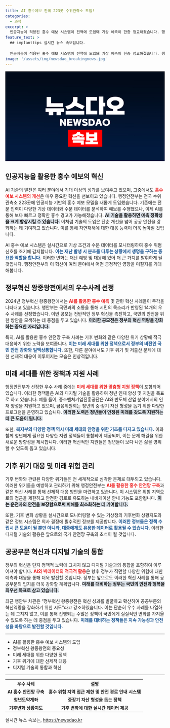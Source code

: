 ```yaml
---
title: AI 홍수예보 전국 223곳 수위관측소 도입!
categories:
  - 과학
excerpt: >
  인공지능이 적용된 홍수 예보 시스템이 전역에 도입돼 기상 예측이 한층 정교해졌습니다. 행정안전부의 혁신적 사례들이 ‘2024 정부혁신 왕중왕전’에서 주목받고 있습니다. 이로써 미래 위기 대응 체계가 강화될 전망입니다!
feature_text: >
  ## implanttips 실시간 뉴스 속보입니다.

  인공지능이 적용된 홍수 예보 시스템이 전역에 도입돼 기상 예측이 한층 정교해졌습니다. 행정안전부의 혁신적 사례들이 ‘2024 정부혁신 왕중왕전’에서 주목받고 있습니다. 이로써 미래 위기 대응 체계가 강화될 전망입니다!
image: '/assets/img/newsdao_breakingnews.jpg'
---
```


<p><img src="/assets/img/newsdao_breakingnews.jpg" alt="implanttips 속보" /></p>

<h2 data-ke-size="size26">인공지능을 활용한 홍수 예보의 혁신</h2>

<p data-ke-size="size16">AI 기술의 발전은 여러 분야에서 기대 이상의 성과를 보여주고 있으며, 그중에서도 <b><span style="color: #ee2323;">홍수 예보 시스템의 개선</span></b>은 매우 중요한 혁신을 선보이고 있습니다. 행정안전부는 전국 수위관측소 223곳에 인공지능 기반의 홍수 예보 모델을 새롭게 도입했습니다. 기존에는 전문 인력이 다양한 기상 데이터와 수문 데이터를 분석하여 예보를 수행했으나, 이제 AI를 통해 보다 빠르고 정확한 홍수 경고가 가능해졌습니다. <b><span style="background-color: #21538527;">AI 기술을 활용하면 예측 정확성을 크게 향상시킬 수 있습니다.</span></b> 이처럼 기술의 도입은 단순 개선을 넘어 공공 안전을 강화하는 데 기여하고 있습니다. 이를 통해 자연재해에 대한 대응 능력이 더욱 높아질 것입니다.</p>

<p data-ke-size="size16">AI 홍수 예보 시스템은 실시간으로 기상 조건과 수문 데이터를 모니터링하여 홍수 위험 신호를 조기에 감지합니다. <b><span style="color: #1a5490;">이는 재난 발생 시 분초를 다투는 상황에서 생명을 구하는 중요한 역할을 합니다.</span></b> 이러한 변화는 재난 예방 및 대응에 있어 더 큰 가치를 발휘하게 될 것입니다. 행정안전부의 이 혁신이 여러 분야에서 어떤 긍정적인 영향을 미칠지를 기대해봅니다.</p>

<h2 data-ke-size="size26">정부혁신 왕중왕전에서의 우수사례 선정</h2>

<p data-ke-size="size16">2024년 정부혁신 왕중왕전에서는 <b><span style="color: #ee2323;">AI를 활용한 홍수 예측</span></b> 및 관련 혁신 사례들이 두각을 나타내고 있습니다. 행안부는 국민과의 소통을 통해 시민의 목소리가 반영된 14개의 우수 사례를 선정했습니다. 이번 공모는 전반적인 정부 혁신을 촉진하고, 국민의 안전을 위한 방안을 모색하는 데 중점을 두고 있습니다. <b><span style="background-color: #21538527;">이러한 공모전은 정부의 혁신 역량을 강화하는 중요한 자리입니다.</span></b></p>

<p data-ke-size="size16">특히, AI를 활용한 홍수 안전망 구축 사례는 기후 변화와 같은 다양한 위기 상황에 적극 대응하기 위한 노력을 보여줍니다. <b><span style="color: #1a5490;">이는 미래 세대를 위한 정책으로서 정부의 비전인 국민 안전 강화와 일맥상통합니다.</span></b> 또한, 다른 분야에서도 기후 위기 및 저출산 문제에 대한 선제적 대응이 이루어지는 모습은 인상적입니다.</p>

<h2 data-ke-size="size26">미래 세대를 위한 정책과 지원 사례</h2>

<p data-ke-size="size16">행정안전부가 선정한 우수 사례 중에는 <b><span style="color: #ee2323;">미래 세대를 위한 맞춤형 지원 정책</span></b>이 포함되어 있습니다. 이러한 정책들은 AI와 디지털 기술을 활용하여 청년 인재 양성 및 지원을 목표로 하고 있습니다. 예를 들어, 중소벤처기업진흥공단은 AI와 반도체 산업 분야에서의 인재 양성을 지원하고 있으며, 금융위원회는 청년의 중·장기 자산 형성을 돕기 위한 다양한 프로그램을 운영하고 있습니다. <b><span style="background-color: #21538527;">이러한 노력은 청년들이 안정된 미래를 갖도록 지원하는 데 큰 도움이 됩니다.</span></b></p>

<p data-ke-size="size16">또한, <b><span style="color: #1a5490;">복지부의 다양한 정책 역시 미래 세대의 안정을 위한 기초를 다지고 있습니다.</span></b> 이와 함께 청년에게 필요한 다양한 지원 정책들이 통합되어 제공되며, 이는 문제 해결을 위한 새로운 방향성을 제시합니다. 이러한 혁신적인 지원들은 청년들이 보다 나은 삶을 영위할 수 있도록 돕고 있습니다.</p>

<h2 data-ke-size="size26">기후 위기 대응 및 미래 위험 관리</h2>

<p data-ke-size="size16">기후 변화와 관련된 다양한 위기들은 전 세계적으로 심각한 문제로 대두되고 있습니다. 이러한 위기들을 예방하고 관리하기 위해 행정안전부는 <b><span style="color: #ee2323;">AI를 활용한 홍수 안전망 구축</span></b>과 같은 혁신 사례를 통해 선제적 대응 방안을 마련하고 있습니다. 이 시스템은 위험 지역으로의 접근을 제한하고 안전한 경로로 유도하는 내비게이션 안내 기능도 포함됩니다. <b><span style="background-color: #21538527;">이는 운전자의 안전을 보장함으로써 피해를 최소화하는 데 기여합니다.</span></b></p>

<p data-ke-size="size16">또한, 기후 변화 상황을 실시간으로 모니터링할 수 있는 기상청의 기후변화 상황지도와 같은 정보 시스템은 의사 결정에 필수적인 정보를 제공합니다. <b><span style="color: #1a5490;">이러한 정보들은 정책 수립시 큰 도움이 될 뿐만 아니라, 대중에게도 유용한 데이터로 활용될 수 있습니다.</span></b> 이러한 디지털 기술의 활용은 앞으로의 국가 안전망 구축의 초석이 될 것입니다.</p>

<h2 data-ke-size="size26">공공부문 혁신과 디지털 기술의 통합</h2>

<p data-ke-size="size16">정부의 혁신은 단지 정책적 노력에 그치지 않고 디지털 기술과의 통합을 포함하여 이루어져야 합니다. <b><span style="color: #ee2323;">AI와 빅데이터의 적극적 활용</span></b>은 향후 정부가 직면할 다양한 위험에 대한 예측과 대응을 통해 더욱 발전할 것입니다. 정부는 앞으로도 이러한 혁신 사례를 통해 공공부문의 입지를 더욱 강화할 계획입니다. <b><span style="background-color: #21538527;">미래를 대비하는 정부는 국민의 안전과 행복을 최우선 목표로 삼고 있습니다.</span></b></p>

<p data-ke-size="size16">최근 행안부 차관은 “정부혁신 왕중왕전은 혁신 성과를 발굴하고 확산하여 공공부문의 혁신역량을 강화하기 위한 시도”라고 강조하였습니다. 이는 단순히 우수 사례를 나열하는 데 그치지 않고, 이를 통해 진행되는 수많은 정책이 국민에게 실질적인 변화를 가져올 수 있도록 하는 데 중점을 두고 있습니다. <b><span style="color: #1a5490;">미래를 대비하는 정책들은 지속 가능성과 안전성을 바탕으로 발전할 것입니다.</span></b></p>

<hr />

<ul>
    <li>AI를 활용한 홍수 예보 시스템의 도입</li>
    <li>정부혁신 왕중왕전의 중요성</li>
    <li>미래 세대를 위한 다양한 정책</li>
    <li>기후 위기에 대한 선제적 대응</li>
    <li>디지털 기술의 통합과 혁신</li>
</ul>

<hr />

<table style="width: 100%; border-collapse: collapse;">
    <tr>
        <td style="text-align: center; height: 17px;"><b>우수 사례</b></td>
        <td style="text-align: center; height: 17px;"><b>설명</b></td>
    </tr>
    <tr>
        <td style="text-align: center; height: 17px;"><b>AI 홍수 안전망 구축</b></td>
        <td style="text-align: center; height: 17px;"><b>홍수 위험 지역 접근 제한 및 안전 경로 안내 시스템</b></td>
    </tr>
    <tr>
        <td style="text-align: center; height: 17px;"><b>청년도약계좌</b></td>
        <td style="text-align: center; height: 17px;"><b>중장기 자산 형성을 돕는 정책</b></td>
    </tr>
    <tr>
        <td style="text-align: center; height: 17px;"><b>기후변화 상황지도</b></td>
        <td style="text-align: center; height: 17px;"><b>기후 변화에 대한 실시간 데이터 제공</b></td>
    </tr>
</table>

<p data-ke-size="size16"></p>
실시간 뉴스 속보는, <a href="https://newsdao.kr" rel="dofollow">https://newsdao.kr</a>


